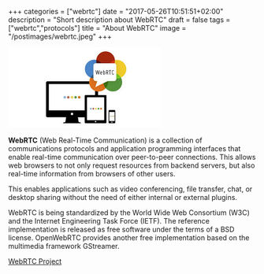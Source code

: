 +++
categories = ["webrtc"]
date = "2017-05-26T10:51:51+02:00"
description = "Short description about WebRTC"
draft = false
tags = ["webrtc","protocols"]
title = "About WebRTC"
image = "/postimages/webrtc.jpeg"
+++

![About WebRTC](/postimages/webrtc.jpeg)

**WebRTC** (Web Real-Time Communication) is a collection of communications protocols and application programming interfaces that enable real-time communication over peer-to-peer connections. This allows web browsers to not only request resources from backend servers, but also real-time information from browsers of other users.

This enables applications such as video conferencing, file transfer, chat, or desktop sharing without the need of either internal or external plugins.

WebRTC is being standardized by the World Wide Web Consortium (W3C) and the Internet Engineering Task Force (IETF). The reference implementation is released as free software under the terms of a BSD license. OpenWebRTC provides another free implementation based on the multimedia framework GStreamer.

[WebRTC Project](https://webrtc.org/)

